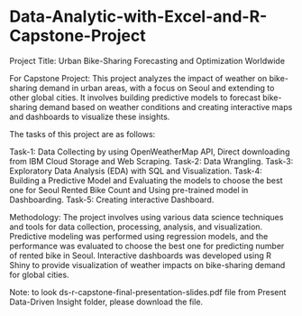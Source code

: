 # Data-Analytic-with-Excel-and-R-Capstone-Project

Project Title: Urban Bike-Sharing Forecasting and Optimization Worldwide​

For Capstone Project: 
This project analyzes the impact of weather on bike-sharing demand in urban areas, with a focus on Seoul and extending to other global cities. It involves building predictive models to forecast bike-sharing demand based on weather conditions and creating interactive maps and dashboards to visualize these insights.

The tasks of this project are as follows:

Task-1: Data Collecting by using OpenWeatherMap API, Direct downloading from IBM Cloud Storage and Web Scraping.
Task-2: Data Wrangling.
Task-3: Exploratory Data Analysis (EDA) with SQL and Visualization. 
Task-4: Building a Predictive Model and Evaluating the models to choose the best one for Seoul Rented Bike Count and Using pre-trained model in Dashboarding.
Task-5: Creating interactive Dashboard.

Methodology:
The project involves using various data science techniques and tools for data collection, processing, analysis, and visualization. Predictive modeling was performed using regression models, and the performance was evaluated to choose the best one for predicting number of rented bike in Seoul. Interactive dashboards was developed using R Shiny to provide visualization of weather impacts on bike-sharing demand for global cities.

Note: to look ds-r-capstone-final-presentation-slides.pdf file from Present Data-Driven Insight folder, please download the file.




